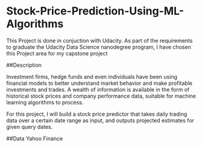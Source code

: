 # Stock-Price-Prediction-Using-ML-Algorithms
This Project is done in conjuction with Udacity. As part of the requirements to graduate the Udacity Data Science nanodegree program, I have chosen this Project area for my capstone project 




##Description

Investment firms, hedge funds and even individuals have been using financial models to better understand market behavior and make profitable investments and trades. A wealth of information is available in the form of historical stock prices and company performance data, suitable for machine learning algorithms to process.


For this project, I will build a stock price predictor that takes daily trading data over a certain date range as input, and outputs projected estimates for given query dates. 

##Data
Yahoo Finance 
